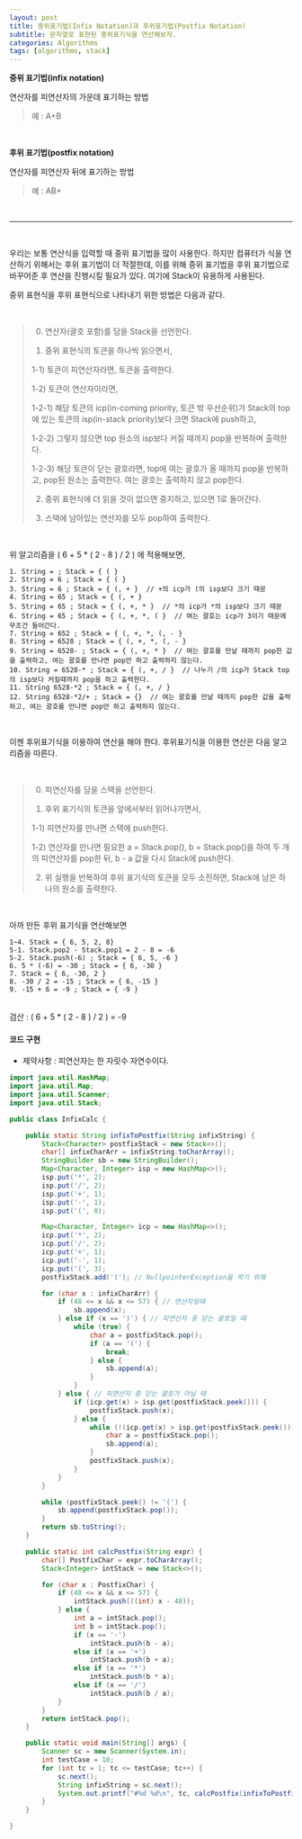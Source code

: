 ```yaml
---
layout: post
title: 중위표기법(Infix Notation)과 후위표기법(Postfix Notation)
subtitle: 문자열로 표현된 중위표기식을 연산해보자.
categories: Algorithms
tags: [algorithms, stack]
---
```


**중위 표기법(infix notation)**

연산자를 피연산자의 가운데 표기하는 방법

> 예 : A+B

<br>

**후위 표기법(postfix notation)**

연산자를 피연산자 뒤에 표기하는 방법

> 예 : AB+

<br>

----------

<br>

우리는 보통 연산식을 입력할 때 중위 표기법을 많이 사용한다. 하지만 컴퓨터가 식을 연산하기 위해서는 후위 표기법이 더 적절한데, 이를 위해 중위 표기법을 후위 표기법으로 바꾸어준 후 연산을 진행시킬 필요가 있다. 여기에 Stack이 유용하게 사용된다.

중위 표현식을 후위 표현식으로 나타내기 위한 방법은 다음과 같다.

<br>

> 0) 연산자(괄호 포함)를 담을 Stack을 선언한다.<br> 
> 
> 1) 중위 표현식의 토큰을 하나씩 읽으면서,<br>
> 
> 1-1) 토큰이 피연산자라면, 토큰을 출력한다.<br>
> 
> 1-2) 토큰이 연산자이라면, <br>
> 
> 1-2-1) 해당 토큰의 icp(in-coming priority, 토큰 밖 우선순위)가 Stack의 top에 있는 토큰의 isp(in-stack priority)보다 크면 Stack에 push하고,<br>
> 
> 1-2-2) 그렇지 않으면 top 원소의 isp보다 커질 때까지 pop을 반복하며 출력한다. <br>
> 
> 1-2-3) 해당 토큰이 닫는 괄호라면, top에 여는 괄호가 올 때까지 pop을 반복하고, pop된 원소는 출력한다. 여는 괄호는 출력하지 않고 pop한다.<br>
> 
> 2) 중위 표현식에 더 읽을 것이 없으면 중지하고, 있으면 1로 돌아간다.<br>
> 
> 3) 스택에 남아있는 연산자를 모두 pop하여 출력한다.<br>

<br>

위 알고리즘을 ( 6 + 5 * ( 2 - 8 ) / 2 ) 에 적용해보면,

```
1. String = ; Stack = { ( }
2. String = 6 ; Stack = { ( }
3. String = 6 ; Stack = { (, + }  // +의 icp가 (의 isp보다 크기 때문  
4. String = 65 ; Stack = { (, + }
5. String = 65 ; Stack = { (, +, * }  // *의 icp가 *의 isp보다 크기 때문
6. String = 65 ; Stack = { (, +, *, ( }  // 여는 괄호는 icp가 3이기 때문에 무조건 들어간다.
7. String = 652 ; Stack = { (, +, *, (, - }
8. String = 6528 ; Stack = { (, +, *, (, - }
9. String = 6528- ; Stack = { (, +, * }  // 여는 괄호를 만날 때까지 pop한 값을 출력하고, 여는 괄호를 만나면 pop만 하고 출력하지 않는다.
10. String = 6528-* ; Stack = { (, +, / }  // 나누기 /의 icp가 Stack top의 isp보다 커질때까지 pop을 하고 출력한다.
11. String 6528-*2 ; Stack = { (, +, / }
12. String 6528-*2/+ ; Stack = {}  // 여는 괄호를 만날 때까지 pop한 값을 출력하고, 여는 괄호를 만나면 pop만 하고 출력하지 않는다.
```
<br>

이젠 후위표기식을 이용하여 연산을 해야 한다.
후위표기식을 이용한 연산은 다음 알고리즘을 따른다.

<br>

> 0) 피연산자를 담을 스택을 선언한다.<br>
> 
> 1) 후위 표기식의 토큰을 앞에서부터 읽어나가면서,<br>
> 
> 1-1) 피연산자를 만나면 스택에 push한다.<br>
> 
> 1-2) 연산자를 만나면 필요한 a = Stack.pop(), b = Stack.pop()을 하여 두 개의 피연산자를 pop한 뒤, b - a 값을 다시 Stack에 push한다.<br>
> 
> 2) 위 실행을 반복하여 후위 표기식의 토큰을 모두 소진하면, Stack에 남은 하나의 원소를 출력한다.

<br>

아까 만든 후위 표기식을 연산해보면

```
1~4. Stack = { 6, 5, 2, 8}
5-1. Stack.pop2 - Stack.pop1 = 2 - 8 = -6
5-2. Stack.push(-6) ; Stack = { 6, 5, -6 }
6. 5 * (-6) = -30 ; Stack = { 6, -30 }
7. Stack = { 6, -30, 2 }
8. -30 / 2 = -15 ; Stack = { 6, -15 }
9. -15 + 6 = -9 ; Stack = { -9 } 
```

<br>
검산 : ( 6 + 5 * ( 2 - 8 ) / 2 ) = -9
<br>

#### 코드 구현

- 제약사항 : 피연산자는 한 자릿수 자연수이다.

```java
import java.util.HashMap;
import java.util.Map;
import java.util.Scanner;
import java.util.Stack;

public class InfixCalc {

	public static String infixToPostfix(String infixString) {
		Stack<Character> postfixStack = new Stack<>();
		char[] infixCharArr = infixString.toCharArray();
		StringBuilder sb = new StringBuilder();
		Map<Character, Integer> isp = new HashMap<>();
		isp.put('*', 2);
		isp.put('/', 2);
		isp.put('+', 1);
		isp.put('-', 1);
		isp.put('(', 0);

		Map<Character, Integer> icp = new HashMap<>();
		icp.put('*', 2);
		icp.put('/', 2);
		icp.put('+', 1);
		icp.put('-', 1);
		icp.put('(', 3);
		postfixStack.add('('); // NullpointerException을 막기 위해

		for (char x : infixCharArr) {
			if (48 <= x && x <= 57) { // 연산자일때
				sb.append(x);
			} else if (x == ')') { // 피연산자 중 닫는 괄호일 때
				while (true) {
					char a = postfixStack.pop();
					if (a == '(') {
						break;
					} else {
						sb.append(a);
					}
				}
			} else { // 피연산자 중 닫는 괄호가 아닐 때
				if (icp.get(x) > isp.get(postfixStack.peek())) {
					postfixStack.push(x);
				} else {
					while (!(icp.get(x) > isp.get(postfixStack.peek()))) {
						char a = postfixStack.pop();
						sb.append(a);
					}
					postfixStack.push(x);
				}
			}
		}

		while (postfixStack.peek() != '(') {
			sb.append(postfixStack.pop());
		}
		return sb.toString();
	}

	public static int calcPostfix(String expr) {
		char[] PostfixChar = expr.toCharArray();
		Stack<Integer> intStack = new Stack<>();

		for (char x : PostfixChar) {
			if (48 <= x && x <= 57) {
				intStack.push(((int) x - 48));
			} else {
				int a = intStack.pop();
				int b = intStack.pop();
				if (x == '-')
					intStack.push(b - a);
				else if (x == '+')
					intStack.push(b + a);
				else if (x == '*')
					intStack.push(b * a);
				else if (x == '/')
					intStack.push(b / a);
			}
		}
		return intStack.pop();
	}

	public static void main(String[] args) {
		Scanner sc = new Scanner(System.in);
		int testCase = 10;
		for (int tc = 1; tc <= testCase; tc++) {
			sc.next();
			String infixString = sc.next();
			System.out.printf("#%d %d\n", tc, calcPostfix(infixToPostfix(infixString)));
		}
	}

}

```
